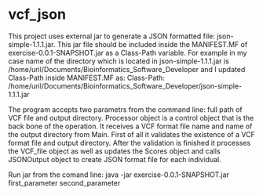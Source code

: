 # vcf_json

This project uses external jar to generate a JSON formatted file: json-simple-1.1.1.jar. This jar file should be included inside the MANIFEST.MF of exercise-0.0.1-SNAPSHOT.jar as a Class-Path variable. For example in my case name of the directory which is located in json-simple-1.1.1.jar is /home/uril/Documents/Bioinformatics_Software_Developer and I updated Class-Path inside MANIFEST.MF as: Class-Path: /home/uril/Documents/Bioinformatics_Software_Developer/json-simple-1.1.1.jar

The program accepts two parametrs from the command line: full path of VCF file and output directory. Processor object is a control object that is the back bone of the operation. It receives a VCF format file name and name of the output directory from Main. First of all it validates the existence of a VCF format file and output directory. After the validation is finished it processes the VCF_file object as well as updates the Scores object and calls JSONOutput object to create JSON format file for each individual.

Run jar from the comand line: java  -jar exercise-0.0.1-SNAPSHOT.jar first_parameter second_parameter

